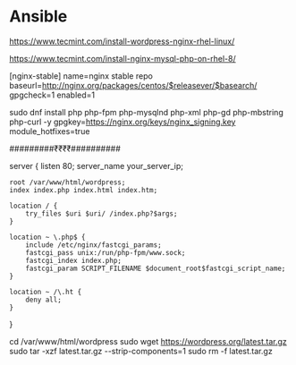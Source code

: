 # Ansible

https://www.tecmint.com/install-wordpress-nginx-rhel-linux/


https://www.tecmint.com/install-nginx-mysql-php-on-rhel-8/

[nginx-stable]
name=nginx stable repo
baseurl=http://nginx.org/packages/centos/$releasever/$basearch/
gpgcheck=1
enabled=1




sudo dnf install php php-fpm php-mysqlnd php-xml php-gd php-mbstring php-curl -y
gpgkey=https://nginx.org/keys/nginx_signing.key
module_hotfixes=true

#########₹₹₹₹##########


 server {
    listen 80;
    server_name your_server_ip;

    root /var/www/html/wordpress;
    index index.php index.html index.htm;

    location / {
        try_files $uri $uri/ /index.php?$args;
    }

    location ~ \.php$ {
        include /etc/nginx/fastcgi_params;
        fastcgi_pass unix:/run/php-fpm/www.sock;
        fastcgi_index index.php;
        fastcgi_param SCRIPT_FILENAME $document_root$fastcgi_script_name;
    }

    location ~ /\.ht {
        deny all;
    }
}





cd /var/www/html/wordpress
sudo wget https://wordpress.org/latest.tar.gz
sudo tar -xzf latest.tar.gz --strip-components=1
sudo rm -f latest.tar.gz
